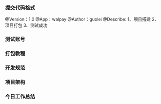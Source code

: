 ### 提交代码格式  

@Version：1.0
@App：walpay
@Author：guolei
@Describe:
1、项目搭建
2、项目打包
3、测试成功

### 测试账号

### 打包教程

### 开发规范

### 项目架构

### 今日工作总结
